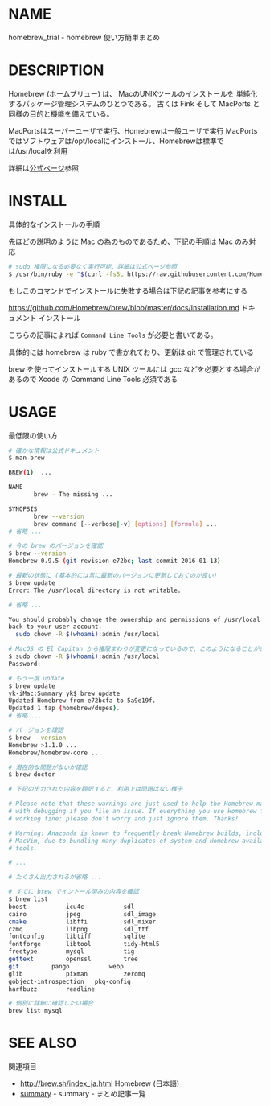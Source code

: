 # NAME

homebrew_trial - homebrew 使い方簡単まとめ

# DESCRIPTION

Homebrew (ホームブリュー) は、
MacのUNIXツールのインストールを
単純化するパッケージ管理システムのひとつである。
古くは Fink そして MacPorts と同様の目的と機能を備えている。

MacPortsはスーパーユーザで実行、Homebrewは一般ユーザで実行
MacPortsではソフトウェアは/opt/localにインストール、Homebrewは標準では/usr/localを利用

詳細は[公式ページ](http://brew.sh/index_ja.html)参照

# INSTALL

具体的なインストールの手順

先ほどの説明のように Mac の為のものであるため、下記の手順は Mac のみ対応

```bash
# sudo 権限になる必要なく実行可能、詳細は公式ページ参照
$ /usr/bin/ruby -e "$(curl -fsSL https://raw.githubusercontent.com/Homebrew/install/master/install)"
```

もしこのコマンドでインストールに失敗する場合は下記の記事を参考にする

<https://github.com/Homebrew/brew/blob/master/docs/Installation.md> ドキュメント インストール

こちらの記事によれば `Command Line Tools` が必要と書いてある。

具体的には homebrew は ruby で書かれており、更新は git で管理されている

brew を使ってインストールする UNIX ツールには gcc などを必要とする場合があるので Xcode の Command Line Tools 必須である

# USAGE

最低限の使い方

```bash
# 確かな情報は公式ドキュメント
$ man brew

BREW(1)  ...

NAME
       brew - The missing ...

SYNOPSIS
       brew --version
       brew command [--verbose|-v] [options] [formula] ...
# 省略 ...

# 今の brew のバージョンを確認
$ brew --version
Homebrew 0.9.5 (git revision e72bc; last commit 2016-01-13)

# 最新の状態に (基本的には常に最新のバージョンに更新しておくのが良い)
$ brew update
Error: The /usr/local directory is not writable.

# 省略 ...

You should probably change the ownership and permissions of /usr/local
back to your user account.
  sudo chown -R $(whoami):admin /usr/local

# MacOS の El Capitan から権限まわりが変更になっているので、このようになることがあるが指示通り対応
$ sudo chown -R $(whoami):admin /usr/local
Password:

# もう一度 update
$ brew update
yk-iMac:Summary yk$ brew update
Updated Homebrew from e72bcfa to 5a9e19f.
Updated 1 tap (homebrew/dupes).
# 省略 ...

# バージョンを確認
$ brew --version
Homebrew >1.1.0 ...
Homebrew/homebrew-core ...

# 潜在的な問題がないか確認
$ brew doctor

# 下記の出力された内容を翻訳すると、利用上は問題はない様子

# Please note that these warnings are just used to help the Homebrew maintainers
# with debugging if you file an issue. If everything you use Homebrew for is
# working fine: please don't worry and just ignore them. Thanks!

# Warning: Anaconda is known to frequently break Homebrew builds, including Vim and
# MacVim, due to bundling many duplicates of system and Homebrew-available
# tools.

# ...

# たくさん出力されるが省略 ...

# すでに brew でイントール済みの内容を確認
$ brew list
boost           icu4c           sdl
cairo           jpeg            sdl_image
cmake           libffi          sdl_mixer
czmq            libpng          sdl_ttf
fontconfig      libtiff         sqlite
fontforge       libtool         tidy-html5
freetype        mysql           tig
gettext         openssl         tree
git         pango           webp
glib            pixman          zeromq
gobject-introspection   pkg-config
harfbuzz        readline

# 個別に詳細に確認したい場合
brew list mysql

```


# SEE ALSO

関連項目

- <http://brew.sh/index_ja.html> Homebrew (日本語)
- [summary](README.md) - summary - まとめ記事一覧
